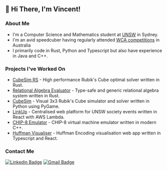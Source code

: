 ## 👋 Hi There, I'm Vincent!
### About Me
- I'm a Computer Science and Mathematics student at [UNSW](https://unsw.edu.au/) in Sydney.
- I'm an avid speedcuber having regularly attended [WCA competitions](https://www.worldcubeassociation.org/persons/2014WONG08) in Australia
- I primarily code in Rust, Python and Typescript but also have experience in Java and C++.

### Projects I've Worked On
- [CubeSim RS](https://github.com/V-Wong/CubeSimRS) - High performance Rubik's Cube optimal solver written in Rust.
- [Relational Algebra Evaluator](https://github.com/V-Wong/ra-evaluator) - Type-safe and generic relational algebra system written in Rust.
- [CubeSim](https://github.com/V-Wong/CubeSim) - Visual 3x3 Rubik's Cube simulator and solver written in Python using PyGame.
- [LinkUp](https://linkupevents.com.au) - Centralised web platform for UNSW society events written in React with AWS Lambda.
- [CHIP-8 Emulator](https://github.com/V-Wong/chip8) - CHIP-8 virtual machine emulator written in modern C++.
- [Huffman Visualiser](https://vwong.dev/Huffman-Encoding) - Huffman Encoding visualisation web app written in Typescript and React.

### Contact Me
[![Linkedin Badge](https://img.shields.io/badge/-Vincent_Wong-blue?style=flat-square&logo=Linkedin&logoColor=white&link=https://www.linkedin.com/in/vincent-wc-wong//)](https://www.linkedin.com/in/vincent-wc-wong/) 
[![Gmail Badge](https://img.shields.io/badge/-vincent@vwong.dev-c14438?style=flat-square&logo=Gmail&logoColor=white&link=mailto:vincent@vwong.dev)](mailto:vincent@vwong.dev)
